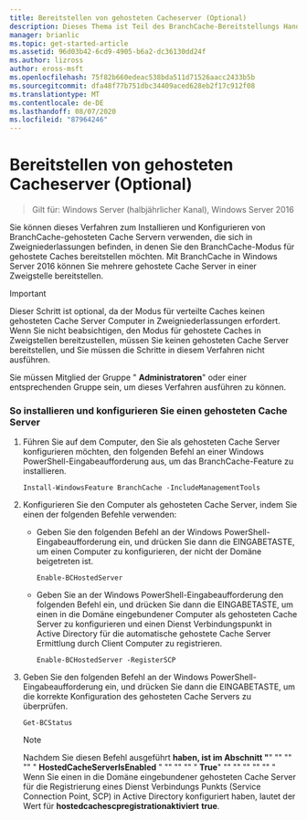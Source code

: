 ```yaml
---
title: Bereitstellen von gehosteten Cacheserver (Optional)
description: Dieses Thema ist Teil des BranchCache-Bereitstellungs Handbuchs für Windows Server 2016, das zeigt, wie BranchCache im Modus für verteilte und gehostete Caches bereitgestellt wird, um die WAN-Bandbreitenauslastung in Zweigniederlassungen zu optimieren.
manager: brianlic
ms.topic: get-started-article
ms.assetid: 96d03b42-6cd9-4905-b6a2-dc36130dd24f
ms.author: lizross
author: eross-msft
ms.openlocfilehash: 75f82b660edeac538bda511d71526aacc2433b5b
ms.sourcegitcommit: dfa48f77b751dbc34409aced628eb2f17c912f08
ms.translationtype: MT
ms.contentlocale: de-DE
ms.lasthandoff: 08/07/2020
ms.locfileid: "87964246"
---
```

# <a name="deploy-hosted-cache-servers-optional"></a>Bereitstellen von gehosteten Cacheserver (Optional)

>Gilt für: Windows Server (halbjährlicher Kanal), Windows Server 2016

Sie können dieses Verfahren zum Installieren und Konfigurieren von BranchCache-gehosteten Cache Servern verwenden, die sich in Zweigniederlassungen befinden, in denen Sie den BranchCache-Modus für gehostete Caches bereitstellen möchten. Mit BranchCache in Windows Server 2016 können Sie mehrere gehostete Cache Server in einer Zweigstelle bereitstellen.

> [!IMPORTANT]
> Dieser Schritt ist optional, da der Modus für verteilte Caches keinen gehosteten Cache Server Computer in Zweigniederlassungen erfordert. Wenn Sie nicht beabsichtigen, den Modus für gehostete Caches in Zweigstellen bereitzustellen, müssen Sie keinen gehosteten Cache Server bereitstellen, und Sie müssen die Schritte in diesem Verfahren nicht ausführen.

Sie müssen Mitglied der Gruppe " **Administratoren**" oder einer entsprechenden Gruppe sein, um dieses Verfahren ausführen zu können.

### <a name="to-install-and-configure-a-hosted-cache-server"></a>So installieren und konfigurieren Sie einen gehosteten Cache Server

1.  Führen Sie auf dem Computer, den Sie als gehosteten Cache Server konfigurieren möchten, den folgenden Befehl an einer Windows PowerShell-Eingabeaufforderung aus, um das BranchCache-Feature zu installieren.

    `Install-WindowsFeature BranchCache -IncludeManagementTools`

2.  Konfigurieren Sie den Computer als gehosteten Cache Server, indem Sie einen der folgenden Befehle verwenden:

    -   Geben Sie den folgenden Befehl an der Windows PowerShell-Eingabeaufforderung ein, und drücken Sie dann die EINGABETASTE, um einen Computer zu konfigurieren, der nicht der Domäne beigetreten ist.

        `Enable-BCHostedServer`

    -   Geben Sie an der Windows PowerShell-Eingabeaufforderung den folgenden Befehl ein, und drücken Sie dann die EINGABETASTE, um einen in die Domäne eingebundener Computer als gehosteten Cache Server zu konfigurieren und einen Dienst Verbindungspunkt in Active Directory für die automatische gehostete Cache Server Ermittlung durch Client Computer zu registrieren.

        `Enable-BCHostedServer -RegisterSCP`

3.  Geben Sie den folgenden Befehl an der Windows PowerShell-Eingabeaufforderung ein, und drücken Sie dann die EINGABETASTE, um die korrekte Konfiguration des gehosteten Cache Servers zu überprüfen.

    `Get-BCStatus`

    > [!NOTE]
    > Nachdem Sie diesen Befehl ausgeführt **haben, ist im Abschnitt "**" "" "" "" " **HostedCacheServerIsEnabled** " "" "" "" " **True**" "" "" "" "" "" " Wenn Sie einen in die Domäne eingebundener gehosteten Cache Server für die Registrierung eines Dienst Verbindungs Punkts (Service Connection Point, SCP) in Active Directory konfiguriert haben, lautet der Wert für **hostedcachescpregistrationaktiviert** **true**.


